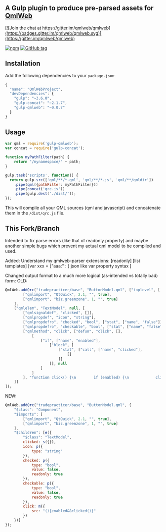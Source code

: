 ## A Gulp plugin to produce pre-parsed assets for [QmlWeb](https://github.com/qmlweb/qmlweb)

[![Join the chat at https://gitter.im/qmlweb/qmlweb](https://badges.gitter.im/qmlweb/qmlweb.svg)](https://gitter.im/qmlweb/qmlweb)

[![npm](https://img.shields.io/npm/v/gulp-qmlweb.svg)](https://www.npmjs.com/package/gulp-qmlweb)
[![GitHub tag](https://img.shields.io/github/tag/qmlweb/gulp-qmlweb.svg)](https://github.com/qmlweb/gulp-qmlweb/releases)

## Installation

Add the following dependencies to your `package.json`:

```js
{
  "name": "QmlWebProject",
  "devDependencies": {
    "gulp": "~3.6.0",
    "gulp-concat": "~2.1.7",
    "gulp-qmlweb": "~0.0.7"
  }
}
```

## Usage
```js
var qml = require('gulp-qmlweb');
var concat = require('gulp-concat');

function myPathFilter(path) {
    return "/mynamespace/" + path;
}

gulp.task('scripts', function() {
  return gulp.src(['qml/**/*.qml', 'qml/**/*.js', 'qml/**/qmldir'])
    .pipe(qml({pathFilter: myPathFilter}))
    .pipe(concat('qrc.js'))
    .pipe(gulp.dest('./dist/'));
});
```

This will compile all your QML sources (qml and javascript) and concatenate them in the `/dist/qrc.js` file.


## This Fork/Branch

Intended to fix parse errors (like that of readonly property) and maybe another simple bugs which prevent my actual qml model to be compiled and used.

Added:
Understand my qmlweb-parser extensions:
[readonly]  [list<xxx> templates]   [var xxx = {"aaa:" : <expression>}  json like var property syntax ]

Changed output format to a much more logical (as-intended vs totally bad) form:
OLD:
```js
QmlWeb.addQrc("tradepracticer/base", "ButtonModel.qml", ["toplevel", [
        ["qmlimport", "QtQuick", 2.1, "", true],
        ["qmlimport", "biz.greenzone", 1, "", true]
    ],
    ["qmlelem", "TextModel", null, [
        ["qmlsignaldef", "clicked", []],
        ["qmlpropdef", "icon", "string"],
        ["qmlpropdefro", "checked", "bool", ["stat", ["name", "false"]], "false;\n    "],
        ["qmlpropdefro", "checkable", "bool", ["stat", ["name", "false"]], "false;\n\n    "],
        ["qmlmethod", "click", ["defun", "click", [],
            [
                ["if", ["name", "enabled"],
                    ["block", [
                        ["stat", ["call", ["name", "clicked"],
                            []
                        ]]
                    ]], null
                ]
            ]
        ], "function click() {\n        if (enabled) {\n            clicked();\n        }\n    }\n"]
    ]]
]);
```

NEW:
```js
QmlWeb.addQrc("tradepracticer/base", "ButtonModel.qml", {
    "$class": "Component",
    "$imports": [
        ["qmlimport", "QtQuick", 2.1, "", true],
        ["qmlimport", "biz.greenzone", 1, "", true]
    ],
    "$children": [e({
        "$class": "TextModel",
        clicked: s({}),
        icon: p({
            type: "string"
        }),
        checked: p({
            type: "bool",
            value: false,
            readonly: true
        }),
        checkable: p({
            type: "bool",
            value: false,
            readonly: true
        }),
        click: m({
            src: "(){enabled&&clicked()}"
        })
    })]
});
```
